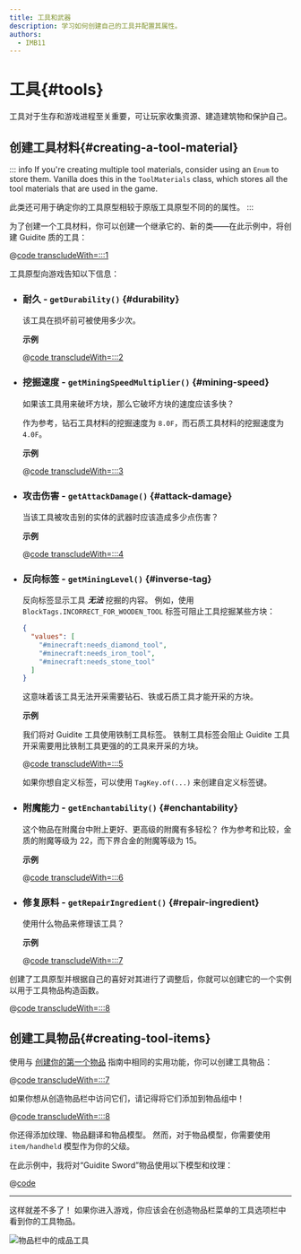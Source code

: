 ```yaml
---
title: 工具和武器
description: 学习如何创建自己的工具并配置其属性。
authors:
  - IMB11
---
```


# 工具{#tools}

工具对于生存和游戏进程至关重要，可让玩家收集资源、建造建筑物和保护自己。

## 创建工具材料{#creating-a-tool-material}

::: info
If you're creating multiple tool materials, consider using an `Enum` to store them. Vanilla does this in the `ToolMaterials` class, which stores all the tool materials that are used in the game.

此类还可用于确定你的工具原型相较于原版工具原型不同的的属性。
:::

为了创建一个工具材料，你可以创建一个继承它的、新的类——在此示例中，将创建 Guidite 质的工具：

@[code transcludeWith=:::1](@/reference/latest/src/main/java/com/example/docs/item/tool/GuiditeMaterial.java)

工具原型向游戏告知以下信息：

- ### 耐久 - `getDurability()` {#durability}

  该工具在损坏前可被使用多少次。

  **示例**

  @[code transcludeWith=:::2](@/reference/latest/src/main/java/com/example/docs/item/tool/GuiditeMaterial.java)

- ### 挖掘速度 - `getMiningSpeedMultiplier()` {#mining-speed}

  如果该工具用来破坏方块，那么它破坏方块的速度应该多快？

  作为参考，钻石工具材料的挖掘速度为 `8.0F`，而石质工具材料的挖掘速度为 `4.0F`。

  **示例**

  @[code transcludeWith=:::3](@/reference/latest/src/main/java/com/example/docs/item/tool/GuiditeMaterial.java)

- ### 攻击伤害 - `getAttackDamage()` {#attack-damage}

  当该工具被攻击别的实体的武器时应该造成多少点伤害？

  **示例**

  @[code transcludeWith=:::4](@/reference/latest/src/main/java/com/example/docs/item/tool/GuiditeMaterial.java)

- ### 反向标签 - `getMiningLevel()` {#inverse-tag}

  反向标签显示工具 _**无法**_ 挖掘的内容。 例如，使用 `BlockTags.INCORRECT_FOR_WOODEN_TOOL` 标签可阻止工具挖掘某些方块：

  ```json
  {
    "values": [
      "#minecraft:needs_diamond_tool",
      "#minecraft:needs_iron_tool",
      "#minecraft:needs_stone_tool"
    ]
  }
  ```

  这意味着该工具无法开采需要钻石、铁或石质工具才能开采的方块。

  **示例**

  我们将对 Guidite 工具使用铁制工具标签。 铁制工具标签会阻止 Guidite 工具开采需要用比铁制工具更强的的工具来开采的方块。

  @[code transcludeWith=:::5](@/reference/latest/src/main/java/com/example/docs/item/tool/GuiditeMaterial.java)

  如果你想自定义标签，可以使用 `TagKey.of(...)` 来创建自定义标签键。

- ### 附魔能力 - `getEnchantability()` {#enchantability}

  这个物品在附魔台中附上更好、更高级的附魔有多轻松？ 作为参考和比较，金质的附魔等级为 22，而下界合金的附魔等级为 15。

  **示例**

  @[code transcludeWith=:::6](@/reference/latest/src/main/java/com/example/docs/item/tool/GuiditeMaterial.java)

- ### 修复原料 - `getRepairIngredient()` {#repair-ingredient}

  使用什么物品来修理该工具？

  **示例**

  @[code transcludeWith=:::7](@/reference/latest/src/main/java/com/example/docs/item/tool/GuiditeMaterial.java)

创建了工具原型并根据自己的喜好对其进行了调整后，你就可以创建它的一个实例以用于工具物品构造函数。

@[code transcludeWith=:::8](@/reference/latest/src/main/java/com/example/docs/item/tool/GuiditeMaterial.java)

## 创建工具物品{#creating-tool-items}

使用与 [创建你的第一个物品](./first-item) 指南中相同的实用功能，你可以创建工具物品：

@[code transcludeWith=:::7](@/reference/latest/src/main/java/com/example/docs/item/ModItems.java)

如果你想从创造物品栏中访问它们，请记得将它们添加到物品组中！

@[code transcludeWith=:::8](@/reference/latest/src/main/java/com/example/docs/item/ModItems.java)

你还得添加纹理、物品翻译和物品模型。 然而，对于物品模型，你需要使用 `item/handheld` 模型作为你的父级。

在此示例中，我将对“Guidite Sword”物品使用以下模型和纹理：

@[code](@/reference/latest/src/main/resources/assets/fabric-docs-reference/models/item/guidite_sword.json)

<DownloadEntry type="Texture" visualURL="/assets/develop/items/tools_0.png" downloadURL="/assets/develop/items/tools_0_small.png" />

---

这样就差不多了！ 如果你进入游戏，你应该会在创造物品栏菜单的工具选项栏中看到你的工具物品。

![物品栏中的成品工具](/assets/develop/items/tools_1.png)
